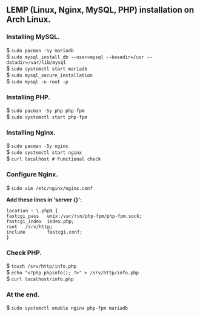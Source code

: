 ## LEMP (Linux, Nginx, MySQL, PHP) installation on Arch Linux.

### Installing MySQL.

$ `sudo pacman -Sy mariadb`  
$ `sudo mysql_install_db --user=mysql --basedir=/usr --datadir=/var/lib/mysql`  
$ `sudo systemctl start mariadb`  
$ `sudo mysql_secure_installation`  
$ `sudo mysql -u root -p`  

### Installing PHP.

$ `sudo pacman -Sy php php-fpm`  
$ `sudo systemctl start php-fpm`  

### Installing Nginx.

$ `sudo pacman -Sy nginx`  
$ `sudo systemctl start nginx`  
$ `curl localhost # Functional check`  

### Configure Nginx.

$ `sudo vim /etc/nginx/nginx.conf`  

**Add these lines in 'server {}':**  

`location ~ \.php$ {`  
      `fastcgi_pass   unix:/var/run/php-fpm/php-fpm.sock;`  
      `fastcgi_index  index.php;`  
      `root   /srv/http;`  
      `include        fastcgi.conf;`  
`}`
 
### Check PHP.

$ `touch /srv/http/info.php`  
$ `echo "<?php phpinfo(); ?>" > /srv/http/info.php`  
$ `curl localhost/info.php`  

### At the end.

$ `sudo systemctl enable nginx php-fpm mariadb`  
